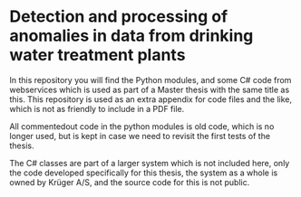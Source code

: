 # Detection and processing of anomalies in data from drinking water treatment plants

In this repository you will find the Python modules, and some C# code from webservices which is used as part of a Master thesis with the same title as this. This repository is used as an extra appendix for code files and the like, which is not as friendly to include in a PDF file.

All commentedout code in the python modules is old code, which is no longer used, but is kept in case we need to revisit the first tests of the thesis.

The C# classes are part of a larger system which is not included here, only the code developed specifically for this thesis, the system as a whole is owned by Krüger A/S, and the source code for this is not public. 

